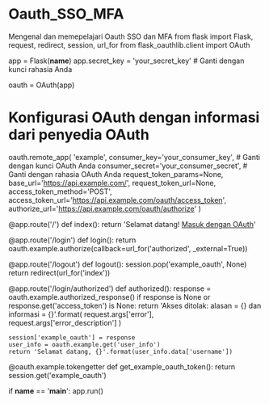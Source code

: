 # Oauth_SSO_MFA
Mengenal dan memepelajari Oauth SSO dan MFA
from flask import Flask, request, redirect, session, url_for
from flask_oauthlib.client import OAuth

app = Flask(__name__)
app.secret_key = 'your_secret_key'  # Ganti dengan kunci rahasia Anda

oauth = OAuth(app)

# Konfigurasi OAuth dengan informasi dari penyedia OAuth
oauth.remote_app(
    'example',
    consumer_key='your_consumer_key',        # Ganti dengan kunci OAuth Anda
    consumer_secret='your_consumer_secret',  # Ganti dengan rahasia OAuth Anda
    request_token_params=None,
    base_url='https://api.example.com/',
    request_token_url=None,
    access_token_method='POST',
    access_token_url='https://api.example.com/oauth/access_token',
    authorize_url='https://api.example.com/oauth/authorize'
)

@app.route('/')
def index():
    return 'Selamat datang! <a href="/login">Masuk dengan OAuth</a>'

@app.route('/login')
def login():
    return oauth.example.authorize(callback=url_for('authorized', _external=True))

@app.route('/logout')
def logout():
    session.pop('example_oauth', None)
    return redirect(url_for('index'))

@app.route('/login/authorized')
def authorized():
    response = oauth.example.authorized_response()
    if response is None or response.get('access_token') is None:
        return 'Akses ditolak: alasan = {} dan informasi = {}'.format(
            request.args['error'],
            request.args['error_description']
        )

    session['example_oauth'] = response
    user_info = oauth.example.get('user_info')
    return 'Selamat datang, {}'.format(user_info.data['username'])

@oauth.example.tokengetter
def get_example_oauth_token():
    return session.get('example_oauth')

if __name__ == '__main__':
    app.run()

